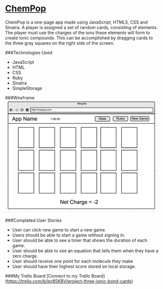 
[ChemPop](https://secure-shore-1088.herokuapp.com/)
=================
ChemPop is a one-page app made using JavaScript, HTML5, CSS and Sinatra. A player is assigned a set of random cards, consisting of elements. The player must use the charges of the ions these elements will form to create ionic compounds. This can be accomplished by dragging cards to the three gray squares on the right side of the screen.

###Technologies Used
<ul>
<li>JavaScript</li>
<li>HTML</li> 
<li>CSS</li> 
<li>Ruby</li>
<li>Sinatra</li>
<li>SimpleStorage</li>
</ul>

###Wireframe
<img src="/public/images/wireframe.png" width="500px">

###Completed User Stories
<ul>
<li>User can click new game to start a new game. </li>
<li>Users should be able to start a game without signing in.</li>
<li>User should be able to see a timer that shows the duration of each game.</li>
<li>User should be able to see an equation that tells them when they have a zero charge.</li>
<li>User should receive one point for each molecule they make</li>
<li>User should have their highest score stored on local storage.</li>
</ul>

###My Trello Board
[Connect to my Trello Board] (https://trello.com/b/ipr85KBV/project-three-ionic-bond-cards)

